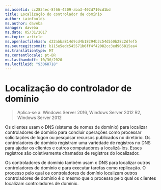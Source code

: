 ```yaml
---
ms.assetid: cc2834ec-8f66-4209-aba3-402d710cd1bd
title: Localização do controlador de domínio
author: iainfoulds
ms.author: daveba
manager: daveba
ms.date: 05/31/2017
ms.topic: article
ms.openlocfilehash: d22abba814d9cd4b18294b3c54d550b28c2dfef5
ms.sourcegitcommit: b115e5edc545571b6ff4f42082cc3ed965815ea4
ms.translationtype: MT
ms.contentlocale: pt-BR
ms.lasthandoff: 10/30/2020
ms.locfileid: "93068718"
---
```

# <a name="domain-controller-location"></a>Localização do controlador de domínio

>Aplica-se a: Windows Server 2016, Windows Server 2012 R2, Windows Server 2012

Os clientes usam o DNS (sistema de nomes de domínio) para localizar controladores de domínio para concluir operações como processar solicitações de logon ou pesquisar recursos publicados no diretório. Os controladores de domínio registram uma variedade de registros no DNS para ajudar os clientes e outros computadores a localizá-los. Esses registros são coletivamente chamados de registros do localizador.

Os controladores de domínio também usam o DNS para localizar outros controladores de domínio e para executar tarefas como replicação. O processo pelo qual os controladores de domínio localizam outros controladores de domínio é o mesmo que o processo pelo qual os clientes localizam controladores de domínio.



